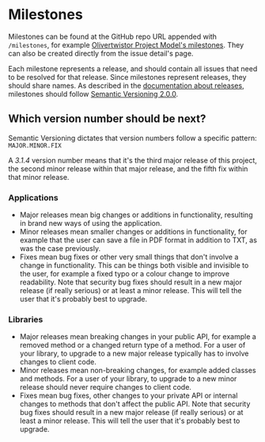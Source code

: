 # Milestones

Milestones can be found at the GitHub repo URL appended with `/milestones`, for example [Olivertwistor Project Model's milestones][1]. They can also be created directly from the issue detail's page.

Each milestone represents a release, and should contain all issues that need to be resolved for that release. Since milestones represent releases, they should share names. As described in the [documentation about releases][2], milestones should follow [Semantic Versioning 2.0.0][3].

## Which version number should be next?

Semantic Versioning dictates that version numbers follow a specific pattern: `MAJOR.MINOR.FIX`

A *3.1.4* version number means that it's the third major release of this project, the second minor release within that major release, and the fifth fix within that minor release.

### Applications

* Major releases mean big changes or additions in functionality, resulting in brand new ways of using the application.
* Minor releases mean smaller changes or additions in functionality, for example that the user can save a file in PDF format in addition to TXT, as was the case previously.
* Fixes mean bug fixes or other very small things that don't involve a change in functionality. This can  be things both visible and invisible to the user, for example a fixed typo or a colour change to improve readability. Note that security bug fixes should result in a new major release (if really serious) or at least a minor release. This will tell the user that it's probably best to upgrade.

### Libraries

* Major releases mean breaking changes in your public API, for example a removed method or a changed return type of a method. For a user of your library, to upgrade to a new major release typically has to involve changes to client code.
* Minor releases mean non-breaking changes, for example added classes and methods. For a user of your library, to upgrade to a new minor release should never require changes to client code.
* Fixes mean bug fixes, other changes to your private API or internal changes to methods that don't affect the public API. Note that security bug fixes should result in a new major release (if really serious) or at least a minor release. This will tell the user that it's probably best to upgrade.

[1]: https://github.com/olivertwistor/olivertwistor-project-model/milestones
[2]: branching.md#release
[3]: https://semver.org/